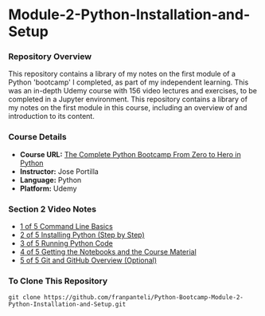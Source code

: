# Module-2-Python-Installation-and-Setup
### Repository Overview 

This repository contains a library of my notes on the first module of a Python 'bootcamp' I completed, as part of my independent learning. This was an in-depth Udemy course with 156 video lectures and exercises, to be completed in a Jupyter environment. This repository contains a library of my notes on the first module in this course, including an overview of and introduction to its content. 

### Course Details
- **Course URL:** [The Complete Python Bootcamp From Zero to Hero in Python](https://www.udemy.com/course/complete-python-bootcamp/?couponCode=ST18MT62524)
- **Instructor:** Jose Portilla
- **Language:** Python
- **Platform:** Udemy 
  
### Section 2 Video Notes
- [1 of 5 Command Line Basics](https://github.com/franpanteli/Python-Bootcamp-Module-2-Python-Installation-and-Setup/blob/main/Notes%20on%20Videos%20-%20Module%202%20Python%20Installation%20and%20Setup/1%20of%205%20Command%20Line%20Basics.pdf)
- [2 of 5 Installing Python (Step by Step)](https://github.com/franpanteli/Python-Bootcamp-Module-2-Python-Installation-and-Setup/blob/main/Notes%20on%20Videos%20-%20Module%202%20Python%20Installation%20and%20Setup/2%20of%205%20Installing%20Python%20(Step%20by%20Step).pdf)
- [3 of 5 Running Python Code ](https://github.com/franpanteli/Python-Bootcamp-Module-2-Python-Installation-and-Setup/blob/main/Notes%20on%20Videos%20-%20Module%202%20Python%20Installation%20and%20Setup/3%20of%205%20Running%20Python%20Code.pdf)
- [4 of 5 Getting the Notebooks and the Course Material](https://github.com/franpanteli/Python-Bootcamp-Module-2-Python-Installation-and-Setup/blob/main/Notes%20on%20Videos%20-%20Module%202%20Python%20Installation%20and%20Setup/4%20of%205%20Getting%20the%20Notebooks%20and%20the%20Course%20Material.pdf)
- [5 of 5 Git and GitHub Overview (Optional)](https://github.com/franpanteli/Python-Bootcamp-Module-2-Python-Installation-and-Setup/blob/main/Notes%20on%20Videos%20-%20Module%202%20Python%20Installation%20and%20Setup/5%20of%205%20Git%20and%20GitHub%20Overview%20(Optional).pdf)

### To Clone This Repository
```
git clone https://github.com/franpanteli/Python-Bootcamp-Module-2-Python-Installation-and-Setup.git
```
